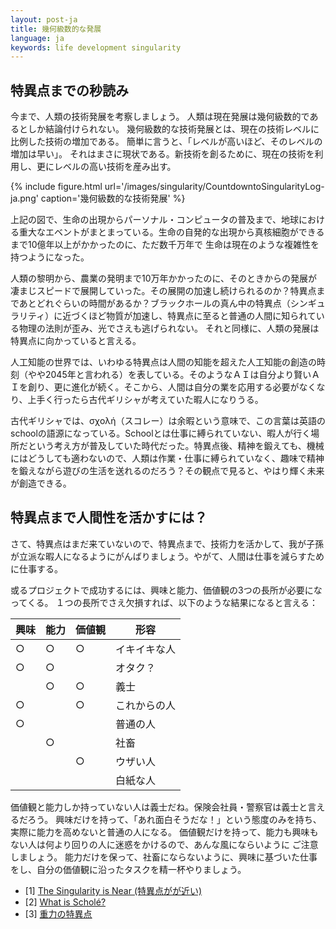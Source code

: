 ```yaml
---
layout: post-ja
title: 幾何級数的な発展
language: ja
keywords: life development singularity
---
```


## 特異点までの秒読み

今まで、人類の技術発展を考察しましょう。
人類は現在発展は幾何級数的であるとしか結論付けられない。
幾何級数的な技術発展とは、現在の技術レベルに比例した技術の増加である。
簡単に言うと、「レベルが高いほど、そのレベルの増加は早い」。
それはまさに現状である。新技術を創るために、現在の技術を利用し、更にレベルの高い技術を産み出す。

{% include figure.html
    url='/images/singularity/CountdowntoSingularityLog-ja.png'
    caption='幾何級数的な技術発展'
%}

上記の図で、生命の出現からパーソナル・コンピュータの普及まで、地球における重大なエベントがまとまっている。生命の自発的な出現から真核細胞ができるまで10億年以上がかかったのに、ただ数千万年で
生命は現在のような複雑性を持つようになった。

人類の黎明から、農業の発明まで10万年かかったのに、そのときからの発展が凄まじスピードで展開していった。その展開の加速し続けられるのか？特異点まであとどれぐらいの時間があるか？ブラックホールの真ん中の特異点（シンギュラリティ）に近づくほど物質が加速し、特異点に至ると普通の人間に知られている物理の法則が歪み、光でさえも逃げられない。
それと同様に、人類の発展は特異点に向かっていると言える。

人工知能の世界では、いわゆる特異点は人間の知能を超えた人工知能の創造の時刻（やや2045年と言われる）を表している。そのようなＡＩは自分より賢いＡＩを創り、更に進化が続く。そこから、人間は自分の業を応用する必要がなくなり、上手く行ったら古代ギリシャが考えていた暇人になりうる。

古代ギリシャでは、σχολή（スコレー）は余暇という意味で、この言葉は英語のschoolの語源になっている。Schoolとは仕事に縛られていない、暇人が行く場所だという考え方が普及していた時代だった。特異点後、精神を鍛えても、機械にはどうしても適わないので、人類は作業・仕事に縛られていなく、趣味で精神を鍛えながら遊びの生活を送れるのだろう？その観点で見ると、やはり輝く未来が創造できる。

## 特異点まで人間性を活かすには？

さて、特異点はまだ来ていないので、特異点まで、技術力を活かして、我が子孫が立派な暇人になるようにがんばりましょう。やがて、人間は仕事を減らすために仕事する。

或るプロジェクトで成功するには、興味と能力、価値観の3つの長所が必要になってくる。
１つの長所でさえ欠損すれば、以下のような結果になると言える：

| 興味 | 能力 | 価値観 | 形容 |
| --- | --- | --- | --- |
| ○ | ○ | ○ | イキイキな人 |
| ○ | ○ |  | オタク？ |
|  | ○ | ○ | 義士 |
| ○ |  | ○ | これからの人 |
| ○ |  |  | 普通の人 |
|  | ○ |  | 社畜 |
|  |  | ○ | ウザい人 |
|  |  |  | 白紙な人 |

価値観と能力しか持っていない人は義士だね。保険会社員・警察官は義士と言えるだろう。
興味だけを持って、「あれ面白そうだな！」という態度のみを持ち、実際に能力を高めないと普通の人になる。
価値観だけを持って、能力も興味もない人は何より回りの人に迷惑をかけるので、あんな風にならいように
ご注意しましょう。
能力だけを保って、社畜にならないように、興味に基づいた仕事をし、自分の価値観に沿ったタスクを精一杯やりましょう。


- [1] [The Singularity is Near (特異点がが近い)](http://www.singularity.com/charts/page17.html)
- [2] [What is Scholé?](http://www.simplyconvivial.com/2014/what-is-schole)
- [3] [重力の特異点](https://ja.wikipedia.org/wiki/%E9%87%8D%E5%8A%9B%E3%81%AE%E7%89%B9%E7%95%B0%E7%82%B9)
